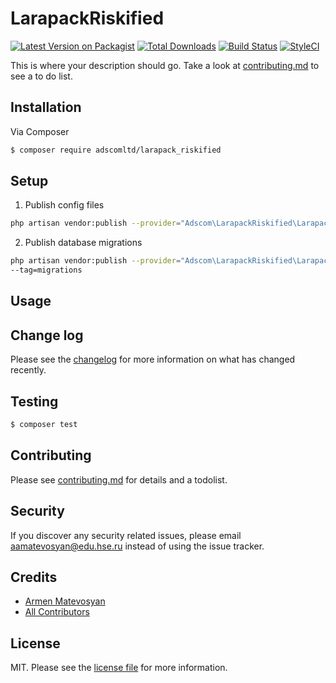 # LarapackRiskified

[![Latest Version on Packagist][ico-version]][link-packagist]
[![Total Downloads][ico-downloads]][link-downloads]
[![Build Status][ico-travis]][link-travis]
[![StyleCI][ico-styleci]][link-styleci]

This is where your description should go. Take a look at [contributing.md](contributing.md) to see a to do list.

## Installation

Via Composer

``` bash
$ composer require adscomltd/larapack_riskified
```

## Setup

1. Publish config files

```bash
php artisan vendor:publish --provider="Adscom\LarapackRiskified\LarapackRiskifiedServiceProvider" --tag=config
```

2. Publish database migrations

```bash
php artisan vendor:publish --provider="Adscom\LarapackRiskified\LarapackRiskifiedServiceProvider" 
--tag=migrations
```

## Usage

## Change log

Please see the [changelog](changelog.md) for more information on what has changed recently.

## Testing

``` bash
$ composer test
```

## Contributing

Please see [contributing.md](contributing.md) for details and a todolist.

## Security

If you discover any security related issues, please email aamatevosyan@edu.hse.ru instead of using the issue tracker.

## Credits

- [Armen Matevosyan][link-author]
- [All Contributors][link-contributors]

## License

MIT. Please see the [license file](license.md) for more information.

[ico-version]: https://img.shields.io/packagist/v/adscomltd/larapack_riskified.svg?style=flat-square
[ico-downloads]: https://img.shields.io/packagist/dt/adscomltd/larapack_riskified.svg?style=flat-square
[ico-travis]: https://img.shields.io/travis/adscomltd/larapack_riskified/master.svg?style=flat-square
[ico-styleci]: https://styleci.io/repos/12345678/shield

[link-packagist]: https://packagist.org/packages/adscomltd/larapack_riskified
[link-downloads]: https://packagist.org/packages/adscomltd/larapack_riskified
[link-travis]: https://travis-ci.org/adscomltd/larapack_riskified
[link-styleci]: https://styleci.io/repos/12345678
[link-author]: https://github.com/adscom
[link-contributors]: ../../contributors
